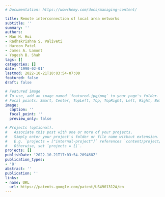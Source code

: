 ```yaml
---
# Documentation: https://wowchemy.com/docs/managing-content/

title: Remote interconnection of local area networks
subtitle: ''
summary: ''
authors:
- Man H. Hui
- Radhakrishna S. Valiveti
- Haroon Patel
- James A. Lamont
- Yogesh B. Shah
tags: []
categories: []
date: '1990-02-01'
lastmod: 2022-10-21T10:03:54-07:00
featured: false
draft: false

# Featured image
# To use, add an image named `featured.jpg/png` to your page's folder.
# Focal points: Smart, Center, TopLeft, Top, TopRight, Left, Right, BottomLeft, Bottom, BottomRight.
image:
  caption: ''
  focal_point: ''
  preview_only: false

# Projects (optional).
#   Associate this post with one or more of your projects.
#   Simply enter your project's folder or file name without extension.
#   E.g. `projects = ["internal-project"]` references `content/project/deep-learning/index.md`.
#   Otherwise, set `projects = []`.
projects: []
publishDate: '2022-10-21T17:03:54.209468Z'
publication_types:
- '8'
abstract: ''
publication: ''
links:
- name: URL
  url: https://patents.google.com/patent/US4901312A/en
---
```

